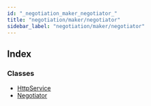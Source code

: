 ```yaml
---
id: "_negotiation_maker_negotiator_"
title: "negotiation/maker/negotiator"
sidebar_label: "negotiation/maker/negotiator"
---
```


## Index

### Classes

* [HttpService](../classes/_negotiation_maker_negotiator_.httpservice.md)
* [Negotiator](../classes/_negotiation_maker_negotiator_.negotiator.md)
